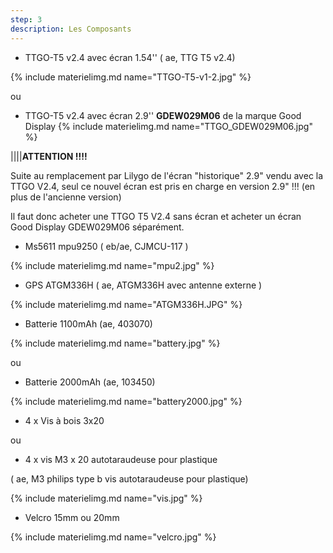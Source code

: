 ```yaml
---
step: 3
description: Les Composants
---
```


* TTGO-T5 v2.4 avec écran 1.54'' ( ae, TTG T5 v2.4)            
 
{% include materielimg.md name="TTGO-T5-v1-2.jpg" %}

ou    
    
* TTGO-T5 v2.4 avec écran 2.9'' **GDEW029M06** de la marque Good Display 
{% include materielimg.md name="TTGO_GDEW029M06.jpg" %}


||||**ATTENTION !!!!**

Suite au remplacement par Lilygo de l'écran "historique" 2.9" vendu avec la TTGO V2.4, seul ce nouvel écran est pris en charge en version 2.9" !!! (en plus de l'ancienne version)

Il faut donc acheter une TTGO T5 V2.4 sans écran et acheter un écran Good Display GDEW029M06 séparément.

* Ms5611 mpu9250 ( eb/ae, CJMCU-117 )

{% include materielimg.md name="mpu2.jpg" %}

* GPS ATGM336H  ( ae, ATGM336H avec antenne externe )

{% include materielimg.md name="ATGM336H.JPG" %}

* Batterie 1100mAh (ae, 403070)

{% include materielimg.md name="battery.jpg" %}
    
ou    
    
* Batterie 2000mAh (ae, 103450)

{% include materielimg.md name="battery2000.jpg" %}
		
* 4 x Vis à bois 3x20
   
ou 
   
* 4 x vis M3 x 20 autotaraudeuse pour plastique   
 
( ae, M3  philips type b vis autotaraudeuse pour plastique)

{% include materielimg.md name="vis.jpg" %}
	 
* Velcro 15mm ou 20mm

{% include materielimg.md name="velcro.jpg" %}
